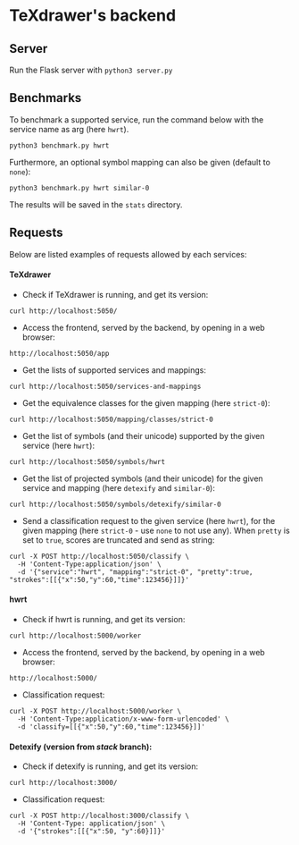 # TeXdrawer's backend


## Server

Run the Flask server with ``` python3 server.py ```


## Benchmarks

To benchmark a supported service, run the command below with the service name as arg (here ``` hwrt ```).

``` python3 benchmark.py hwrt ```

Furthermore, an optional symbol mapping can also be given (default to ``` none ```):

``` python3 benchmark.py hwrt similar-0 ```

The results will be saved in the ``` stats ``` directory.


## Requests

Below are listed examples of requests allowed by each services:


#### TeXdrawer

- Check if TeXdrawer is running, and get its version:

```
curl http://localhost:5050/
```

- Access the frontend, served by the backend, by opening in a web browser:

```
http://localhost:5050/app
```

- Get the lists of supported services and mappings:

```
curl http://localhost:5050/services-and-mappings
```

- Get the equivalence classes for the given mapping (here ``` strict-0 ```):

```
curl http://localhost:5050/mapping/classes/strict-0
```

- Get the list of symbols (and their unicode) supported by the given service (here ``` hwrt ```):

```
curl http://localhost:5050/symbols/hwrt
```

- Get the list of projected symbols (and their unicode) for the given service and mapping (here ``` detexify ``` and ``` similar-0 ```):

```
curl http://localhost:5050/symbols/detexify/similar-0
```

- Send a classification request to the given service (here ``` hwrt ```), for the given mapping (here ``` strict-0 ``` - use ``` none ``` to not use any). When ``` pretty ``` is set to ``` true ```, scores are truncated and send as string:

```
curl -X POST http://localhost:5050/classify \
  -H 'Content-Type:application/json' \
  -d '{"service":"hwrt", "mapping":"strict-0", "pretty":true, "strokes":[[{"x":50,"y":60,"time":123456}]]}'
```


#### hwrt

- Check if hwrt is running, and get its version:

```
curl http://localhost:5000/worker
```

- Access the frontend, served by the backend, by opening in a web browser:

```
http://localhost:5000/
```

- Classification request:

```
curl -X POST http://localhost:5000/worker \
  -H 'Content-Type:application/x-www-form-urlencoded' \
  -d 'classify=[[{"x":50,"y":60,"time":123456}]]'
```


#### Detexify (version from *stack* branch):

- Check if detexify is running, and get its version:

```
curl http://localhost:3000/
```

- Classification request:

```
curl -X POST http://localhost:3000/classify \
  -H 'Content-Type: application/json' \
  -d '{"strokes":[[{"x":50, "y":60}]]}'
```
